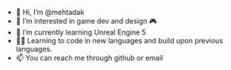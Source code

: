 - 👋 Hi, I’m @mehtadak
- 👀 I’m interested in game dev and design 🎮
- 🌱 I’m currently learning Unreal Engine 5
- 🧑‍💻 Learning to code in new languages and build upon previous languages.
- 📫 You can reach me through github or email

<!---
mehtadak/mehtadak is a ✨ special ✨ repository because its `README.md` (this file) appears on your GitHub profile.
You can click the Preview link to take a look at your changes.
--->
